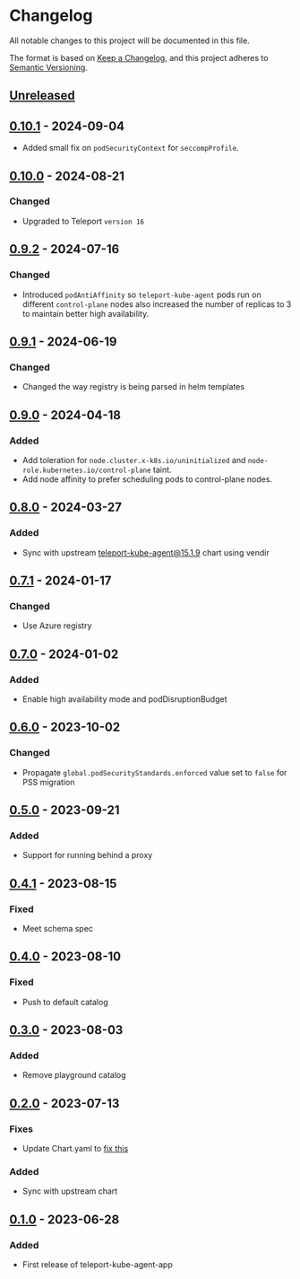 # Changelog

All notable changes to this project will be documented in this file.

The format is based on [Keep a Changelog](https://keepachangelog.com/en/1.0.0/),
and this project adheres to [Semantic Versioning](https://semver.org/spec/v2.0.0.html).

## [Unreleased]

## [0.10.1] - 2024-09-04

- Added small fix on `podSecurityContext` for `seccompProfile`.

## [0.10.0] - 2024-08-21

### Changed

- Upgraded to Teleport `version 16`

## [0.9.2] - 2024-07-16

### Changed
- Introduced `podAntiAffinity` so `teleport-kube-agent` pods run on different `control-plane` nodes also increased the number of replicas to 3 to maintain better high availability.

## [0.9.1] - 2024-06-19

### Changed

- Changed the way registry is being parsed in helm templates

## [0.9.0] - 2024-04-18

### Added
- Add toleration for `node.cluster.x-k8s.io/uninitialized` and `node-role.kubernetes.io/control-plane` taint.
- Add node affinity to prefer scheduling pods to control-plane nodes.

## [0.8.0] - 2024-03-27

### Added
- Sync with upstream teleport-kube-agent@15.1.9 chart using vendir

## [0.7.1] - 2024-01-17

### Changed

- Use Azure registry

## [0.7.0] - 2024-01-02

### Added
- Enable high availability mode and podDisruptionBudget

## [0.6.0] - 2023-10-02

### Changed
- Propagate `global.podSecurityStandards.enforced` value set to `false` for PSS migration

## [0.5.0] - 2023-09-21

### Added
- Support for running behind a proxy

## [0.4.1] - 2023-08-15

### Fixed
- Meet schema spec

## [0.4.0] - 2023-08-10

### Fixed

- Push to default catalog

## [0.3.0] - 2023-08-03

### Added
- Remove playground catalog

## [0.2.0] - 2023-07-13

### Fixes
- Update Chart.yaml to [fix this](https://app.circleci.com/pipelines/github/giantswarm/teleport-kube-agent-app/1/workflows/e58da8df-838e-4118-9411-522ed1dec2ec/jobs/1)

### Added
- Sync with upstream chart

## [0.1.0] - 2023-06-28

### Added
- First release of teleport-kube-agent-app

[Unreleased]: https://github.com/giantswarm/teleport-kube-agent-app/compare/v0.10.1...HEAD
[0.10.1]: https://github.com/giantswarm/teleport-kube-agent-app/compare/v0.10.0...v0.10.1
[0.10.0]: https://github.com/giantswarm/teleport-kube-agent-app/compare/v0.9.2...v0.10.0
[0.9.2]: https://github.com/giantswarm/teleport-kube-agent-app/compare/v0.9.1...v0.9.2
[0.9.1]: https://github.com/giantswarm/teleport-kube-agent-app/compare/v0.9.0...v0.9.1
[0.9.0]: https://github.com/giantswarm/teleport-kube-agent-app/compare/v0.8.0...v0.9.0
[0.8.0]: https://github.com/giantswarm/teleport-kube-agent-app/compare/v0.7.1...v0.8.0
[0.7.1]: https://github.com/giantswarm/teleport-kube-agent-app/compare/v0.7.0...v0.7.1
[0.7.0]: https://github.com/giantswarm/teleport-kube-agent-app/compare/v0.6.0...v0.7.0
[0.6.0]: https://github.com/giantswarm/teleport-kube-agent-app/compare/v0.5.0...v0.6.0
[0.5.0]: https://github.com/giantswarm/teleport-kube-agent-app/compare/v0.4.1...v0.5.0
[0.4.1]: https://github.com/giantswarm/teleport-kube-agent-app/compare/v0.4.0...v0.4.1
[0.4.0]: https://github.com/giantswarm/teleport-kube-agent-app/compare/v0.3.0...v0.4.0
[0.3.0]: https://github.com/giantswarm/teleport-kube-agent-app/compare/v0.2.0...v0.3.0
[0.2.0]: https://github.com/giantswarm/teleport-kube-agent-app/compare/v0.1.0...v0.2.0
[0.1.0]: https://github.com/giantswarm/teleport-kube-agent-app/compare/v0.0.0...v0.1.0
